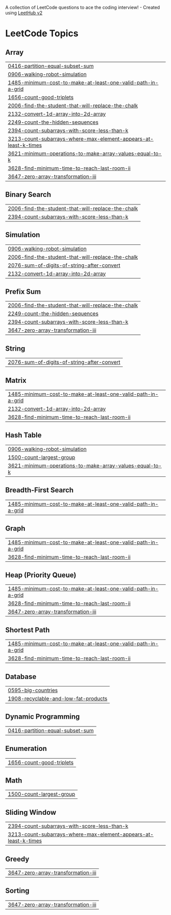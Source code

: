 A collection of LeetCode questions to ace the coding interview! - Created using [LeetHub v2](https://github.com/arunbhardwaj/LeetHub-2.0)
<!---LeetCode Topics Start-->
# LeetCode Topics
## Array
|  |
| ------- |
| [0416-partition-equal-subset-sum](https://github.com/NKIWI0310/Algorithm/tree/master/0416-partition-equal-subset-sum) |
| [0906-walking-robot-simulation](https://github.com/NKIWI0310/Algorithm/tree/master/0906-walking-robot-simulation) |
| [1485-minimum-cost-to-make-at-least-one-valid-path-in-a-grid](https://github.com/NKIWI0310/Algorithm/tree/master/1485-minimum-cost-to-make-at-least-one-valid-path-in-a-grid) |
| [1656-count-good-triplets](https://github.com/NKIWI0310/Algorithm/tree/master/1656-count-good-triplets) |
| [2006-find-the-student-that-will-replace-the-chalk](https://github.com/NKIWI0310/Algorithm/tree/master/2006-find-the-student-that-will-replace-the-chalk) |
| [2132-convert-1d-array-into-2d-array](https://github.com/NKIWI0310/Algorithm/tree/master/2132-convert-1d-array-into-2d-array) |
| [2249-count-the-hidden-sequences](https://github.com/NKIWI0310/Algorithm/tree/master/2249-count-the-hidden-sequences) |
| [2394-count-subarrays-with-score-less-than-k](https://github.com/NKIWI0310/Algorithm/tree/master/2394-count-subarrays-with-score-less-than-k) |
| [3213-count-subarrays-where-max-element-appears-at-least-k-times](https://github.com/NKIWI0310/Algorithm/tree/master/3213-count-subarrays-where-max-element-appears-at-least-k-times) |
| [3621-minimum-operations-to-make-array-values-equal-to-k](https://github.com/NKIWI0310/Algorithm/tree/master/3621-minimum-operations-to-make-array-values-equal-to-k) |
| [3628-find-minimum-time-to-reach-last-room-ii](https://github.com/NKIWI0310/Algorithm/tree/master/3628-find-minimum-time-to-reach-last-room-ii) |
| [3647-zero-array-transformation-iii](https://github.com/NKIWI0310/Algorithm/tree/master/3647-zero-array-transformation-iii) |
## Binary Search
|  |
| ------- |
| [2006-find-the-student-that-will-replace-the-chalk](https://github.com/NKIWI0310/Algorithm/tree/master/2006-find-the-student-that-will-replace-the-chalk) |
| [2394-count-subarrays-with-score-less-than-k](https://github.com/NKIWI0310/Algorithm/tree/master/2394-count-subarrays-with-score-less-than-k) |
## Simulation
|  |
| ------- |
| [0906-walking-robot-simulation](https://github.com/NKIWI0310/Algorithm/tree/master/0906-walking-robot-simulation) |
| [2006-find-the-student-that-will-replace-the-chalk](https://github.com/NKIWI0310/Algorithm/tree/master/2006-find-the-student-that-will-replace-the-chalk) |
| [2076-sum-of-digits-of-string-after-convert](https://github.com/NKIWI0310/Algorithm/tree/master/2076-sum-of-digits-of-string-after-convert) |
| [2132-convert-1d-array-into-2d-array](https://github.com/NKIWI0310/Algorithm/tree/master/2132-convert-1d-array-into-2d-array) |
## Prefix Sum
|  |
| ------- |
| [2006-find-the-student-that-will-replace-the-chalk](https://github.com/NKIWI0310/Algorithm/tree/master/2006-find-the-student-that-will-replace-the-chalk) |
| [2249-count-the-hidden-sequences](https://github.com/NKIWI0310/Algorithm/tree/master/2249-count-the-hidden-sequences) |
| [2394-count-subarrays-with-score-less-than-k](https://github.com/NKIWI0310/Algorithm/tree/master/2394-count-subarrays-with-score-less-than-k) |
| [3647-zero-array-transformation-iii](https://github.com/NKIWI0310/Algorithm/tree/master/3647-zero-array-transformation-iii) |
## String
|  |
| ------- |
| [2076-sum-of-digits-of-string-after-convert](https://github.com/NKIWI0310/Algorithm/tree/master/2076-sum-of-digits-of-string-after-convert) |
## Matrix
|  |
| ------- |
| [1485-minimum-cost-to-make-at-least-one-valid-path-in-a-grid](https://github.com/NKIWI0310/Algorithm/tree/master/1485-minimum-cost-to-make-at-least-one-valid-path-in-a-grid) |
| [2132-convert-1d-array-into-2d-array](https://github.com/NKIWI0310/Algorithm/tree/master/2132-convert-1d-array-into-2d-array) |
| [3628-find-minimum-time-to-reach-last-room-ii](https://github.com/NKIWI0310/Algorithm/tree/master/3628-find-minimum-time-to-reach-last-room-ii) |
## Hash Table
|  |
| ------- |
| [0906-walking-robot-simulation](https://github.com/NKIWI0310/Algorithm/tree/master/0906-walking-robot-simulation) |
| [1500-count-largest-group](https://github.com/NKIWI0310/Algorithm/tree/master/1500-count-largest-group) |
| [3621-minimum-operations-to-make-array-values-equal-to-k](https://github.com/NKIWI0310/Algorithm/tree/master/3621-minimum-operations-to-make-array-values-equal-to-k) |
## Breadth-First Search
|  |
| ------- |
| [1485-minimum-cost-to-make-at-least-one-valid-path-in-a-grid](https://github.com/NKIWI0310/Algorithm/tree/master/1485-minimum-cost-to-make-at-least-one-valid-path-in-a-grid) |
## Graph
|  |
| ------- |
| [1485-minimum-cost-to-make-at-least-one-valid-path-in-a-grid](https://github.com/NKIWI0310/Algorithm/tree/master/1485-minimum-cost-to-make-at-least-one-valid-path-in-a-grid) |
| [3628-find-minimum-time-to-reach-last-room-ii](https://github.com/NKIWI0310/Algorithm/tree/master/3628-find-minimum-time-to-reach-last-room-ii) |
## Heap (Priority Queue)
|  |
| ------- |
| [1485-minimum-cost-to-make-at-least-one-valid-path-in-a-grid](https://github.com/NKIWI0310/Algorithm/tree/master/1485-minimum-cost-to-make-at-least-one-valid-path-in-a-grid) |
| [3628-find-minimum-time-to-reach-last-room-ii](https://github.com/NKIWI0310/Algorithm/tree/master/3628-find-minimum-time-to-reach-last-room-ii) |
| [3647-zero-array-transformation-iii](https://github.com/NKIWI0310/Algorithm/tree/master/3647-zero-array-transformation-iii) |
## Shortest Path
|  |
| ------- |
| [1485-minimum-cost-to-make-at-least-one-valid-path-in-a-grid](https://github.com/NKIWI0310/Algorithm/tree/master/1485-minimum-cost-to-make-at-least-one-valid-path-in-a-grid) |
| [3628-find-minimum-time-to-reach-last-room-ii](https://github.com/NKIWI0310/Algorithm/tree/master/3628-find-minimum-time-to-reach-last-room-ii) |
## Database
|  |
| ------- |
| [0595-big-countries](https://github.com/NKIWI0310/Algorithm/tree/master/0595-big-countries) |
| [1908-recyclable-and-low-fat-products](https://github.com/NKIWI0310/Algorithm/tree/master/1908-recyclable-and-low-fat-products) |
## Dynamic Programming
|  |
| ------- |
| [0416-partition-equal-subset-sum](https://github.com/NKIWI0310/Algorithm/tree/master/0416-partition-equal-subset-sum) |
## Enumeration
|  |
| ------- |
| [1656-count-good-triplets](https://github.com/NKIWI0310/Algorithm/tree/master/1656-count-good-triplets) |
## Math
|  |
| ------- |
| [1500-count-largest-group](https://github.com/NKIWI0310/Algorithm/tree/master/1500-count-largest-group) |
## Sliding Window
|  |
| ------- |
| [2394-count-subarrays-with-score-less-than-k](https://github.com/NKIWI0310/Algorithm/tree/master/2394-count-subarrays-with-score-less-than-k) |
| [3213-count-subarrays-where-max-element-appears-at-least-k-times](https://github.com/NKIWI0310/Algorithm/tree/master/3213-count-subarrays-where-max-element-appears-at-least-k-times) |
## Greedy
|  |
| ------- |
| [3647-zero-array-transformation-iii](https://github.com/NKIWI0310/Algorithm/tree/master/3647-zero-array-transformation-iii) |
## Sorting
|  |
| ------- |
| [3647-zero-array-transformation-iii](https://github.com/NKIWI0310/Algorithm/tree/master/3647-zero-array-transformation-iii) |
<!---LeetCode Topics End-->